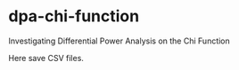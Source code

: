 # dpa-chi-function
Investigating Differential Power Analysis on the Chi Function

Here save CSV files.